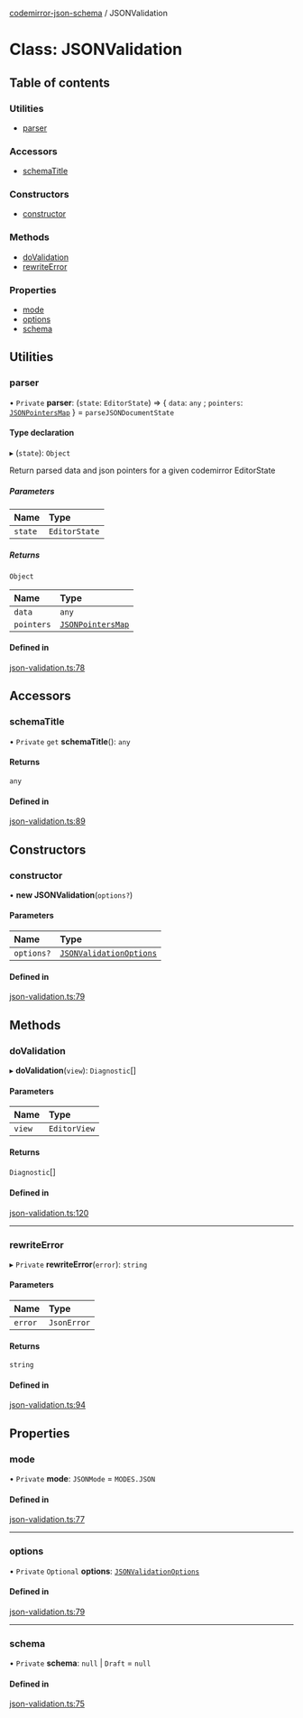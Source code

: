 [codemirror-json-schema](../README.md) / JSONValidation

# Class: JSONValidation

## Table of contents

### Utilities

- [parser](JSONValidation.md#parser)

### Accessors

- [schemaTitle](JSONValidation.md#schematitle)

### Constructors

- [constructor](JSONValidation.md#constructor)

### Methods

- [doValidation](JSONValidation.md#dovalidation)
- [rewriteError](JSONValidation.md#rewriteerror)

### Properties

- [mode](JSONValidation.md#mode)
- [options](JSONValidation.md#options)
- [schema](JSONValidation.md#schema)

## Utilities

### parser

• `Private` **parser**: (`state`: `EditorState`) => { `data`: `any` ; `pointers`: [`JSONPointersMap`](../README.md#jsonpointersmap) } = `parseJSONDocumentState`

#### Type declaration

▸ (`state`): `Object`

Return parsed data and json pointers for a given codemirror EditorState

##### Parameters

| Name    | Type          |
| :------ | :------------ |
| `state` | `EditorState` |

##### Returns

`Object`

| Name       | Type                                              |
| :--------- | :------------------------------------------------ |
| `data`     | `any`                                             |
| `pointers` | [`JSONPointersMap`](../README.md#jsonpointersmap) |

#### Defined in

[json-validation.ts:78](https://github.com/acao/codemirror-json-schema/blob/da7f368/src/json-validation.ts#L78)

## Accessors

### schemaTitle

• `Private` `get` **schemaTitle**(): `any`

#### Returns

`any`

#### Defined in

[json-validation.ts:89](https://github.com/acao/codemirror-json-schema/blob/da7f368/src/json-validation.ts#L89)

## Constructors

### constructor

• **new JSONValidation**(`options?`)

#### Parameters

| Name       | Type                                                              |
| :--------- | :---------------------------------------------------------------- |
| `options?` | [`JSONValidationOptions`](../interfaces/JSONValidationOptions.md) |

#### Defined in

[json-validation.ts:79](https://github.com/acao/codemirror-json-schema/blob/da7f368/src/json-validation.ts#L79)

## Methods

### doValidation

▸ **doValidation**(`view`): `Diagnostic`[]

#### Parameters

| Name   | Type         |
| :----- | :----------- |
| `view` | `EditorView` |

#### Returns

`Diagnostic`[]

#### Defined in

[json-validation.ts:120](https://github.com/acao/codemirror-json-schema/blob/da7f368/src/json-validation.ts#L120)

---

### rewriteError

▸ `Private` **rewriteError**(`error`): `string`

#### Parameters

| Name    | Type        |
| :------ | :---------- |
| `error` | `JsonError` |

#### Returns

`string`

#### Defined in

[json-validation.ts:94](https://github.com/acao/codemirror-json-schema/blob/da7f368/src/json-validation.ts#L94)

## Properties

### mode

• `Private` **mode**: `JSONMode` = `MODES.JSON`

#### Defined in

[json-validation.ts:77](https://github.com/acao/codemirror-json-schema/blob/da7f368/src/json-validation.ts#L77)

---

### options

• `Private` `Optional` **options**: [`JSONValidationOptions`](../interfaces/JSONValidationOptions.md)

#### Defined in

[json-validation.ts:79](https://github.com/acao/codemirror-json-schema/blob/da7f368/src/json-validation.ts#L79)

---

### schema

• `Private` **schema**: `null` \| `Draft` = `null`

#### Defined in

[json-validation.ts:75](https://github.com/acao/codemirror-json-schema/blob/da7f368/src/json-validation.ts#L75)
